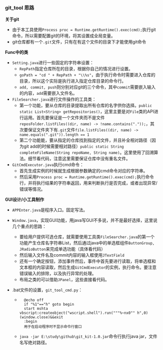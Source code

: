 ### git_tool 思路

**关于git**

* 由于本工具使用`Process proc = Runtime.getRuntime().exec(cmd);`执行git命令，所以需要配置git的环境，将其设置成全局变量。
* git仓库都有一个`.git`文件，只有在有这个文件的目录下才能使用git命令

**Func中的类**

* `Setting.java`进行一些固定的字符串设置：
    * `RepPath`指定仓库所在的目录，根据你自己的情况进行设置。
    * `goPath = "cd " + RepPath + "\\%s"`，由于执行命令时需要进入仓库的目录，所以这个实际是执行进入指定仓库目录的命令行。
    * `add, commit, push`则分别对应git的三个命令，其中`commit`需要嵌入输入的内容，`add`需要嵌入文件名。
* `FileSearcher.java`进行文件操作的工具类：
    * 第一个功能，要从仓库的目录提取出所有仓库的名字供你选择。`public static List<String> getRepositories()`，这里主要是对`File`类的API进行运用。首先要保证是一个文件夹而不是文件`reposFolder.listFiles((dir, name) -> !name.contains("."));`，其次要保证文件夹下有`.git`文件`file.listFiles((dir, name) -> name.equals(".git")).length == 1`
    * 第二个功能能，要从指定的仓库找到指定的文件，并且补全相对路径（因为git add的时候需要相对路径）`public static String completeFileName(String repoName, String name)`。这里使用了回溯算法。细节看代码，注意这里需要保证仓库中没有重名文件。
* `GitCmdExecutor.java`执行cmd命令：
    * 首先生成实例的时候就生成根据参数确定的cmd命令对应的字符串。
    * 然后采用`Process proc = Runtime.getRuntime().exec(cmd);`执行命令行，并将执行结果的字符串返回，用来判断执行是否完成，或者出现异常/错误等情况。

**GUI设计/小工具制作**

* `APPEnter.java`是程序入口。固定写法。

* `Window.java`，实现GUI功能，用java写GUI不多说，并不是最好选择，这里说几个重点的思路：

    * 要给用户提供可选仓库，就需要使用工具类`FileSearcher.java`的第一个功能产生仓库名字符串List，然后通过java中的单选框组件`ButtonGroup, JRadioButton`来完成单选功能（具体看代码）
    * 然后输入文件名及commit内容的输入框使用`JTextField`
    * 还有一个确定按钮，添加事件然后，事件中首先要进行读取，将单选框和文本框的内容读取，然后生成`GitCmdExecutor`的实例，执行命令。要注意错误输入的排除，以及执行异常的处理。
    * 布局之类的可以借助`JPanel`，这些直接看代码。

* .bat文件的设置，`git_tool_cmd.py`：

    * ```
        @echo off
        if "%1"=="h" goto begin
        start mshta vbscript:createobject("wscript.shell").run("""%~nx0"" h",0)(window.close)&&exit
        :begin
        用于在启动程序时不显示命令行窗口
        ```

    * `java -jar E:\study\github\git_kit-1.0.jar`命令行执行java jar，文件名写绝对路径。